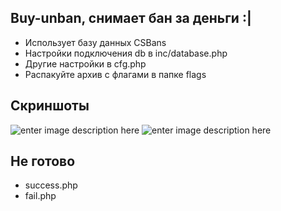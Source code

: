 ## Buy-unban, снимает бан за деньги :|
- Использует базу данных CSBans
- Настройки подключения db в inc/database.php
- Другие настройки в cfg.php
- Распакуйте архив с флагами в папке flags

## Скриншоты
![enter image description here](https://imgur.com/D1djWkH)
![enter image description here](https://imgur.com/JlNSLMu)

## Не готово
- success.php
- fail.php
